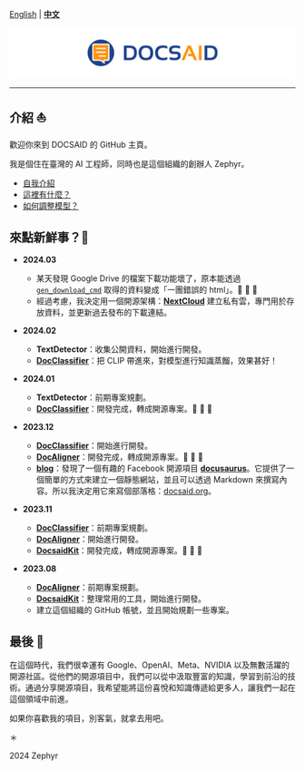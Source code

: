 [English](./profile/README_en.md) | **[中文](./profile/README.md)**

<div align="center">
  <img src="https://github.com/DocsaidLab/.github/blob/main/cover.png" width="1000"/>
</div>

---

## 介紹 ⛵

歡迎你來到 DOCSAID 的 GitHub 主頁。

我是個住在臺灣的 AI 工程師，同時也是這個組織的創辦人 Zephyr。

- [自我介紹](./profile/自我介紹.md)
- [這裡有什麼？](./profile/這裡有什麼.md)
- [如何調整模型？](./profile/如何調整模型.md)

## 來點新鮮事？🚀

- **2024.03**

  - 某天發現 Google Drive 的檔案下載功能壞了，原本能透過 [`gen_download_cmd`](https://github.com/DocsaidLab/DocsaidKit/blob/f281acd3f7f688fa7a71b70d92c6d3ef0ea2f5ca/docsaidkit/utils/utils.py#L66) 取得的資料變成「一團錯誤的 html」。👻 👻 👻
  - 經過考慮，我決定用一個開源架構：[**NextCloud**](https://github.com/nextcloud) 建立私有雲，專門用於存放資料，並更新過去發布的下載連結。

- **2024.02**

  - **TextDetector**：收集公開資料，開始進行開發。
  - [**DocClassifier**](https://github.com/DocsaidLab/DocClassifier)：把 CLIP 帶進來，對模型進行知識蒸餾，效果甚好！

- **2024.01**

  - **TextDetector**：前期專案規劃。
  - [**DocClassifier**](https://github.com/DocsaidLab/DocClassifier)：開發完成，轉成開源專案。🎉 🎉 🎉

- **2023.12**

  - [**DocClassifier**](https://github.com/DocsaidLab/DocClassifier)：開始進行開發。
  - [**DocAligner**](https://github.com/DocsaidLab/DocAligner)：開發完成，轉成開源專案。🎉 🎉 🎉
  - [**blog**](https://github.com/DocsaidLab/blog)：發現了一個有趣的 Facebook 開源項目 [**docusaurus**](https://github.com/facebook/docusaurus)。它提供了一個簡單的方式來建立一個靜態網站，並且可以透過 Markdown 來撰寫內容。所以我決定用它來寫個部落格：[docsaid.org](https://docsaid.org/)。

- **2023.11**

  - [**DocClassifier**](https://github.com/DocsaidLab/DocClassifier)：前期專案規劃。
  - [**DocAligner**](https://github.com/DocsaidLab/DocAligner)：開始進行開發。
  - [**DocsaidKit**](https://github.com/DocsaidLab/DocsaidKit)：開發完成，轉成開源專案。🎉 🎉 🎉

- **2023.08**

  - [**DocAligner**](https://github.com/DocsaidLab/DocAligner)：前期專案規劃。
  - [**DocsaidKit**](https://github.com/DocsaidLab/DocsaidKit)：整理常用的工具，開始進行開發。
  - 建立這個組織的 GitHub 帳號，並且開始規劃一些專案。

## 最後 🍹

在這個時代，我們很幸運有 Google、OpenAI、Meta、NVIDIA 以及無數活躍的開源社區。從他們的開源項目中，我們可以從中汲取豐富的知識，學習到前沿的技術。通過分享開源項目，我希望能將這份喜悅和知識傳遞給更多人，讓我們一起在這個領域中前進。

如果你喜歡我的項目，別客氣，就拿去用吧。

＊

2024 Zephyr
